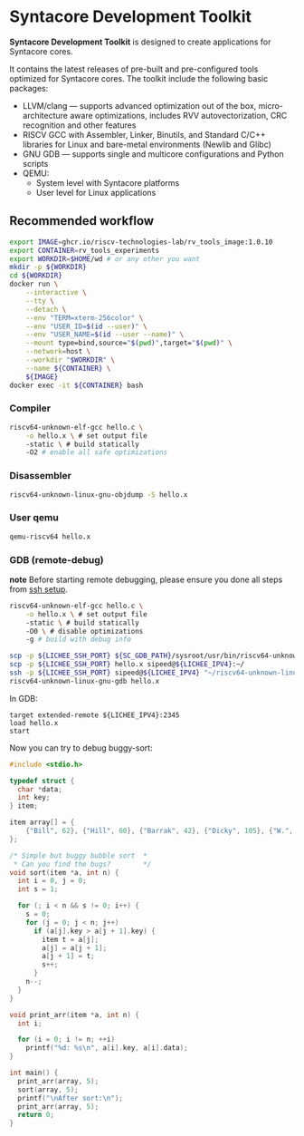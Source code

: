 # Syntacore Development Toolkit

**Syntacore Development Toolkit** is designed to create applications for
Syntacore cores.

It contains the latest releases of pre-built and pre-configured tools optimized
for Syntacore cores. The toolkit include the following basic packages:

- LLVM/clang — supports advanced optimization out of the box, micro-architecture
  aware optimizations, includes RVV autovectorization, CRC recognition and other
  features
- RISCV GCC with Assembler, Linker, Binutils, and Standard C/C++ libraries for
  Linux and bare-metal environments (Newlib and Glibc)
- GNU GDB — supports single and multicore configurations and Python scripts
- QEMU:
   - System level with Syntacore platforms
   - User level for Linux applications

## Recommended workflow

```sh
export IMAGE=ghcr.io/riscv-technologies-lab/rv_tools_image:1.0.10
export CONTAINER=rv_tools_experiments
export WORKDIR=$HOME/wd # or any other you want
mkdir -p ${WORKDIR}
cd ${WORKDIR}
docker run \
    --interactive \
    --tty \
    --detach \
    --env "TERM=xterm-256color" \
    --env "USER_ID=$(id --user)" \
    --env "USER_NAME=$(id --user --name)" \
    --mount type=bind,source="$(pwd)",target="$(pwd)" \
    --network=host \
    --workdir "$WORKDIR" \
    --name ${CONTAINER} \
    ${IMAGE}
docker exec -it ${CONTAINER} bash
```

### Compiler

```sh
riscv64-unknown-elf-gcc hello.c \
    -o hello.x \ # set output file
    -static \ # build statically
    -O2 # enable all safe optimizations
```

### Disassembler

```sh
riscv64-unknown-linux-gnu-objdump -S hello.x
```

### User qemu

```sh
qemu-riscv64 hello.x
```

### GDB (remote-debug)

**note** Before starting remote debugging, please ensure you done all steps from [ssh setup](ssh-setup-wireless.md).

```sh
riscv64-unknown-elf-gcc hello.c \
    -o hello.x \ # set output file
    -static \ # build statically
    -O0 \ # disable optimizations
    -g # build with debug info

scp -p ${LICHEE_SSH_PORT} ${SC_GDB_PATH}/sysroot/usr/bin/riscv64-unknown-linux-gnu-gdbserver sipeed@${LICHEE_IPV4}:~/
scp -p ${LICHEE_SSH_PORT} hello.x sipeed@${LICHEE_IPV4}:~/
ssh -p ${LICHEE_SSH_PORT} sipeed@${LICHEE_IPV4} "~/riscv64-unknown-linux-gnu-gdbserver ${LICHEE_GDBSERVER_PORT} hello.x"
riscv64-unknown-linux-gnu-gdb hello.x
```

In GDB:

```
target extended-remote ${LICHEE_IPV4}:2345
load hello.x
start
```

Now you can try to debug buggy-sort:

```c
#include <stdio.h>

typedef struct {
  char *data;
  int key;
} item;

item array[] = {
    {"Bill", 62}, {"Hill", 60}, {"Barrak", 42}, {"Dicky", 105}, {"W.", 1},
};

/* Simple but buggy bubble sort  *
 * Can you find the bugs?        */
void sort(item *a, int n) {
  int i = 0, j = 0;
  int s = 1;

  for (; i < n && s != 0; i++) {
    s = 0;
    for (j = 0; j < n; j++)
      if (a[j].key > a[j + 1].key) {
        item t = a[j];
        a[j] = a[j + 1];
        a[j + 1] = t;
        s++;
      }
    n--;
  }
}

void print_arr(item *a, int n) {
  int i;

  for (i = 0; i != n; ++i)
    printf("%d: %s\n", a[i].key, a[i].data);
}

int main() {
  print_arr(array, 5);
  sort(array, 5);
  printf("\nAfter sort:\n");
  print_arr(array, 5);
  return 0;
}
```
